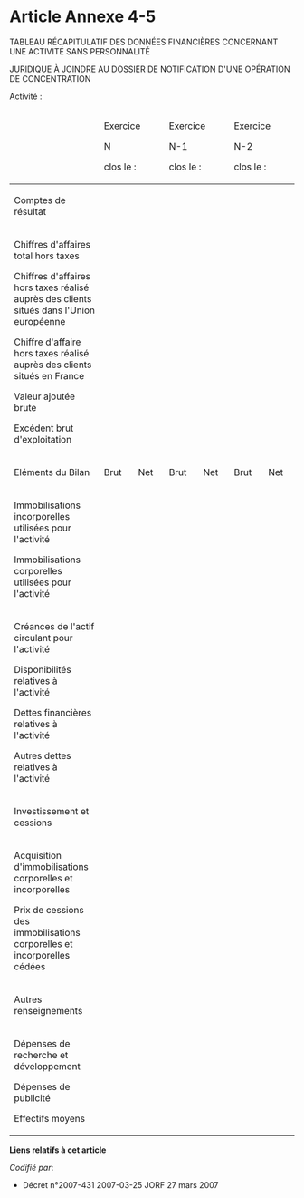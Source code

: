# Article Annexe 4-5

TABLEAU RÉCAPITULATIF DES DONNÉES FINANCIÈRES CONCERNANT UNE ACTIVITÉ SANS PERSONNALITÉ

JURIDIQUE À JOINDRE AU DOSSIER DE NOTIFICATION D'UNE OPÉRATION DE CONCENTRATION

Activité :

<table>
  <thead>
    <tr>
      <td width="143">

</td>
      <td width="104" colspan="2">

Exercice

N

clos le :

</td>
      <td width="104" colspan="2">

Exercice

N-1

clos le :

</td>
      <td colspan="2" width="104">

Exercice

N-2

clos le :

</td>
    </tr>
  </thead>
  <tbody>
    <tr>
      <td valign="top">

Comptes de résultat

</td>
      <td valign="top">

</td>
      <td valign="top">

</td>
      <td valign="top">

</td>
      <td valign="top">

</td>
      <td valign="top">

</td>
      <td valign="top">

</td>
    </tr>
    <tr>
      <td valign="top">

Chiffres d'affaires total hors taxes

Chiffres d'affaires hors taxes réalisé auprès des clients situés dans l'Union européenne

Chiffre d'affaire hors taxes réalisé auprès des clients situés en France

Valeur ajoutée brute

Excédent brut d'exploitation

</td>
      <td valign="top">

</td>
      <td valign="top">

</td>
      <td valign="top">

</td>
      <td valign="top">

</td>
      <td valign="top">

</td>
      <td valign="top">

</td>
    </tr>
    <tr>
      <td valign="top">

Eléments du Bilan

</td>
      <td valign="top">

Brut

</td>
      <td valign="top">

Net

</td>
      <td valign="top">

Brut

</td>
      <td valign="top">

Net

</td>
      <td valign="top">

Brut

</td>
      <td valign="top">

Net

</td>
    </tr>
    <tr>
      <td valign="top">

Immobilisations incorporelles utilisées pour l'activité

Immobilisations corporelles utilisées pour l'activité

</td>
      <td valign="top">

</td>
      <td valign="top">

</td>
      <td valign="top">

</td>
      <td valign="top">

</td>
      <td valign="top">

</td>
      <td valign="top">

</td>
    </tr>
    <tr>
      <td valign="top">

Créances de l'actif circulant pour l'activité

Disponibilités relatives à l'activité

Dettes financières relatives à l'activité

Autres dettes relatives à l'activité

</td>
      <td colspan="2" valign="top">

</td>
      <td valign="top" colspan="2">

</td>
      <td valign="top" colspan="2">

</td>
    </tr>
    <tr>
      <td valign="top">

Investissement et cessions

</td>
      <td colspan="2" valign="top">

</td>
      <td colspan="2" valign="top">

</td>
      <td valign="top" colspan="2">

</td>
    </tr>
    <tr>
      <td valign="top">

Acquisition d'immobilisations corporelles et incorporelles

Prix de cessions des immobilisations corporelles et incorporelles cédées

</td>
      <td valign="top" colspan="2">

</td>
      <td colspan="2" valign="top">

</td>
      <td valign="top" colspan="2">

</td>
    </tr>
    <tr>
      <td valign="top">

Autres renseignements

</td>
      <td colspan="2" valign="top">

</td>
      <td colspan="2" valign="top">

</td>
      <td colspan="2" valign="top">

</td>
    </tr>
    <tr>
      <td valign="top">

Dépenses de recherche et développement

Dépenses de publicité

Effectifs moyens

</td>
      <td valign="top" colspan="2">

</td>
      <td colspan="2" valign="top">

</td>
      <td colspan="2" valign="top">

</td>
    </tr>
  </tbody>
</table>

**Liens relatifs à cet article**

_Codifié par_:

  - Décret n°2007-431 2007-03-25 JORF 27 mars 2007
